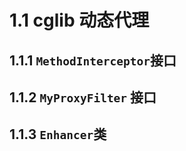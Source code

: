 # 1.1 cglib 动态代理


## 1.1.1 `MethodInterceptor`接口

## 1.1.2 `MyProxyFilter` 接口

## 1.1.3 `Enhancer`类

